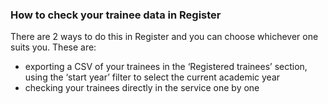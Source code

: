 ### How to check your trainee data in Register

There are 2 ways to do this in Register and you can choose whichever one suits you. These are:

* exporting a CSV of your trainees in the ‘Registered trainees’ section, using the ‘start year’ filter to select the current academic year
* checking your trainees directly in the service one by one
